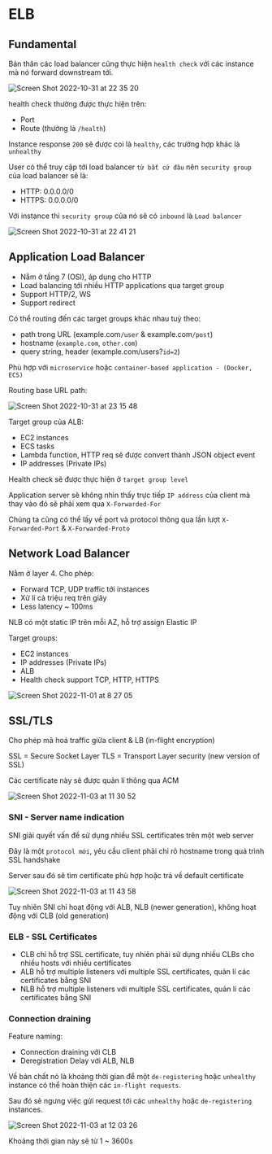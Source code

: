 # ELB

## Fundamental

Bản thân các load balancer cũng thực hiện `health check` với các instance mà nó forward downstream tới.

![Screen Shot 2022-10-31 at 22 35 20](https://user-images.githubusercontent.com/15076665/199020527-0ee380f6-0aa5-48d9-8cb0-ee14574f1f03.png)

health check thường được thực hiện trên:

- Port
- Route (thường là `/health`)

Instance response `200` sẽ được coi là `healthy`, các trường hợp khác là `unhealthy`

User có thể truy cập tới load balancer `từ bất cứ đâu` nên `security group` của load balancer sẽ là:

- HTTP: 0.0.0.0/0
- HTTPS: 0.0.0.0/0

Với instance thì `security group` của nó sẽ có `inbound` là `Load balancer`

![Screen Shot 2022-10-31 at 22 41 21](https://user-images.githubusercontent.com/15076665/199021778-124f7a94-d157-4251-9515-32b1d4e474af.png)

## Application Load Balancer

- Nằm ở tầng 7 (OSI), áp dụng cho HTTP
- Load balancing tới nhiều HTTP applications qua target group
- Support HTTP/2, WS
- Support redirect

Có thể routing đến các target groups khác nhau tuỳ theo:

- path trong URL (example.com`/user` & example.com`/post`)
- hostname (`example.com`, `other.com`)
- query string, header (example.com/users?`id=2`)

Phù hợp với `microservice` hoặc `container-based application - (Docker, ECS)`

Routing base URL path:

![Screen Shot 2022-10-31 at 23 15 48](https://user-images.githubusercontent.com/15076665/199029193-f4643653-66a5-4b7e-9683-6a6b5878691d.png)

Target group của ALB:

- EC2 instances
- ECS tasks
- Lambda function, HTTP req sẽ được convert thành JSON object event
- IP addresses (Private IPs)

Health check sẽ được thực hiện ở `target group level`

Application server sẽ không nhìn thấy trực tiếp `IP address` của client mà thay vào đó sẽ phải xem qua `X-Forwarded-For`

Chúng ta cũng có thể lấy về port và protocol thông qua lần lượt `X-Forwarded-Port` & `X-Forwarded-Proto`

## Network Load Balancer

Nằm ở layer 4. Cho phép:

- Forward TCP, UDP traffic tới instances
- Xử lí cả triệu req trên giây
- Less latency ~ 100ms

NLB có một static IP trên mỗi AZ, hỗ trợ assign Elastic IP

Target groups:

- EC2 instances
- IP addresses (Private IPs)
- ALB
- Health check support TCP, HTTP, HTTPS

![Screen Shot 2022-11-01 at 8 27 05](https://user-images.githubusercontent.com/15076665/199128314-1b8d4e68-264e-4f46-b9e2-325fcea706a5.png)

## SSL/TLS

Cho phép mã hoá traffic giữa client & LB (in-flight encryption)

SSL = Secure Socket Layer
TLS = Transport Layer security (new version of SSL)

Các certificate này sẽ được quản lí thông qua ACM

![Screen Shot 2022-11-03 at 11 30 52](https://user-images.githubusercontent.com/15076665/199638365-e3e0ed1e-1295-41d9-bed2-b47cf8b420df.png)

### SNI - Server name indication

SNI giải quyết vấn đề sử dụng nhiều SSL certificates trên một web server

Đây là một `protocol mới`, yêu cầu client phải chỉ rõ hostname trong quá trình SSL handshake

Server sau đó sẽ tìm certificate phù hợp hoặc trả về default certificate

![Screen Shot 2022-11-03 at 11 43 58](https://user-images.githubusercontent.com/15076665/199638353-5b6ec3ac-981c-4ce2-8ded-7279f2cc7741.png)

Tuy nhiên SNI chỉ hoạt động với ALB, NLB (newer generation), không hoạt động với CLB (old generation)

### ELB - SSL Certificates

- CLB chỉ hỗ trợ SSL certificate, tuy nhiên phải sử dụng nhiều CLBs cho nhiều hosts với nhiều certificates
- ALB hỗ trợ multiple listeners với multiple SSL certificates, quản lí các certificates bằng SNI
- NLB hỗ trợ multiple listeners với multiple SSL certificates, quản lí các certificates bằng SNI

### Connection draining

Feature naming:

- Connection draining với CLB
- Deregistration Delay với ALB, NLB

Về bản chất nó là khoảng thời gian để một `de-registering` hoặc `unhealthy` instance có thể hoàn thiện các `in-flight requests`.

Sau đó sẽ ngưng việc gửi request tới các `unhealthy` hoặc `de-registering` instances.

![Screen Shot 2022-11-03 at 12 03 26](https://user-images.githubusercontent.com/15076665/199640177-ab111d55-ee75-4006-bd18-bc08f58fedb9.png)

Khoảng thời gian này sẽ từ 1 ~ 3600s
